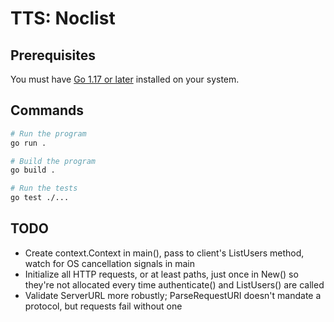 # TTS: Noclist

## Prerequisites

You must have [Go 1.17 or later](https://go.dev/doc/install) installed on your system.

## Commands

```sh
# Run the program
go run .

# Build the program
go build .

# Run the tests
go test ./...
```

## TODO

* Create context.Context in main(), pass to client's ListUsers method, watch for OS cancellation signals in main
* Initialize all HTTP requests, or at least paths, just once in New() so they're not allocated every time authenticate() and ListUsers() are called
* Validate ServerURL more robustly; ParseRequestURI doesn't mandate a protocol, but requests fail without one
